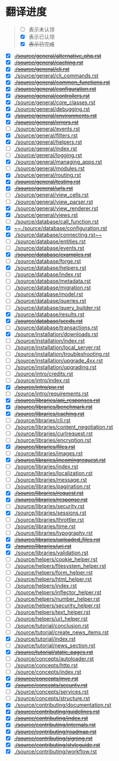 # 翻译进度

> - [ ] 表示未认领
> - [x] 表示已认领
> - [x] ~~表示已完成~~


- [x] [~~./source/general/alternative_php.rst~~](source/general/alternative_php.rst)
- [x] [~~./source/general/caching.rst~~](source/general/caching.rst)
- [x] [~~./source/general/cli.rst~~](source/general/cli.rst)
- [x] [./source/general/cli_commands.rst](source/general/cli_commands.rst)
- [x] [~~./source/general/common_functions.rst~~](source/general/common_functions.rst)
- [x] [~~./source/general/configuration.rst~~](source/general/configuration.rst)
- [x] [~~./source/general/controllers.rst~~](source/general/controllers.rst)
- [x] [./source/general/core_classes.rst](source/general/core_classes.rst)
- [x] [./source/general/debugging.rst](source/general/debugging.rst)
- [x] [~~./source/general/environments.rst~~](source/general/environments.rst)
- [x] [~~./source/general/errors.rst~~](source/general/errors.rst)
- [ ] [./source/general/events.rst](source/general/events.rst)
- [x] [./source/general/filters.rst](source/general/filters.rst)
- [x] [./source/general/helpers.rst](source/general/helpers.rst)
- [ ] [./source/general/index.rst](source/general/index.rst)
- [ ] [./source/general/logging.rst](source/general/logging.rst)
- [x] [./source/general/managing_apps.rst](source/general/managing_apps.rst)
- [ ] [./source/general/modules.rst](source/general/modules.rst)
- [x] [./source/general/routing.rst](source/general/routing.rst)
- [x] [~~./source/general/testing.rst~~](source/general/testing.rst)
- [x] [~~./source/general/urls.rst~~](source/general/urls.rst)
- [ ] [./source/general/view_cells.rst](source/general/view_cells.rst)
- [ ] [./source/general/view_parser.rst](source/general/view_parser.rst)
- [x] [./source/general/view_renderer.rst](source/general/view_renderer.rst)
- [x] [./source/general/views.rst](source/general/views.rst)
- [ ] [./source/database/call_function.rst](source/database/call_function.rst)
- [x] [~~./source/database/configuration.rst](source/database/configuration.rst)
- [x] [./source/database/connecting.rst~~](source/database/connecting.rst)
- [ ] [./source/database/entities.rst](source/database/entities.rst)
- [ ] [./source/database/events.rst](source/database/events.rst)
- [x] [~~./source/database/examples.rst~~](source/database/examples.rst)
- [ ] [./source/database/forge.rst](source/database/forge.rst)
- [x] [./source/database/helpers.rst](source/database/helpers.rst)
- [ ] [./source/database/index.rst](source/database/index.rst)
- [ ] [./source/database/metadata.rst](source/database/metadata.rst)
- [ ] [./source/database/migration.rst](source/database/migration.rst)
- [ ] [./source/database/model.rst](source/database/model.rst)
- [ ] [./source/database/queries.rst](source/database/queries.rst)
- [ ] [./source/database/query_builder.rst](source/database/query_builder.rst)
- [x] [./source/database/results.rst](source/database/results.rst)
- [x] [~~./source/database/seeds.rst~~](source/database/seeds.rst)
- [ ] [./source/database/transactions.rst](source/database/transactions.rst)
- [x] [./source/installation/downloads.rst](source/installation/downloads.rst)
- [ ] [./source/installation/index.rst](source/installation/index.rst)
- [ ] [./source/installation/local_server.rst](source/installation/local_server.rst)
- [ ] [./source/installation/troubleshooting.rst](source/installation/troubleshooting.rst)
- [ ] [./source/installation/upgrade_4xx.rst](source/installation/upgrade_4xx.rst)
- [ ] [./source/installation/upgrading.rst](source/installation/upgrading.rst)
- [ ] [./source/intro/credits.rst](source/intro/credits.rst)
- [ ] [./source/intro/index.rst](source/intro/index.rst)
- [x] [~~./source/intro/psr.rst~~](source/intro/psr.rst)
- [ ] [./source/intro/requirements.rst](source/intro/requirements.rst)
- [x] [~~./source/libraries/api_responses.rst~~](source/libraries/api_responses.rst)
- [x] [~~./source/libraries/benchmark.rst~~](source/libraries/benchmark.rst)
- [x] [~~./source/libraries/caching.rst~~](source/libraries/caching.rst)
- [ ] [./source/libraries/cli.rst](source/libraries/cli.rst)
- [ ] [./source/libraries/content_negotiation.rst](source/libraries/content_negotiation.rst)
- [ ] [./source/libraries/curlrequest.rst](source/libraries/curlrequest.rst)
- [ ] [./source/libraries/encryption.rst](source/libraries/encryption.rst)
- [x] [~~./source/libraries/files.rst~~](source/libraries/files.rst)
- [ ] [./source/libraries/images.rst](source/libraries/images.rst)
- [x] [~~./source/libraries/incomingrequest.rst~~](source/libraries/incomingrequest.rst)
- [ ] [./source/libraries/index.rst](source/libraries/index.rst)
- [ ] [./source/libraries/localization.rst](source/libraries/localization.rst)
- [ ] [./source/libraries/message.rst](source/libraries/message.rst)
- [ ] [./source/libraries/pagination.rst](source/libraries/pagination.rst)
- [x] [~~./source/libraries/request.rst~~](source/libraries/request.rst)
- [x] [~~./source/libraries/response.rst~~](source/libraries/response.rst)
- [ ] [./source/libraries/security.rst](source/libraries/security.rst)
- [x] [./source/libraries/sessions.rst](source/libraries/sessions.rst)
- [ ] [./source/libraries/throttler.rst](source/libraries/throttler.rst)
- [ ] [./source/libraries/time.rst](source/libraries/time.rst)
- [ ] [./source/libraries/typography.rst](source/libraries/typography.rst)
- [x] [~~./source/libraries/uploaded_files.rst~~](source/libraries/uploaded_files.rst)
- [x] [~~./source/libraries/uri.rst~~](source/libraries/uri.rst)
- [x] [./source/libraries/validation.rst](source/libraries/validation.rst)
- [ ] [./source/helpers/cookie_helper.rst](source/helpers/cookie_helper.rst)
- [ ] [./source/helpers/filesystem_helper.rst](source/helpers/filesystem_helper.rst)
- [ ] [./source/helpers/form_helper.rst](source/helpers/form_helper.rst)
- [ ] [./source/helpers/html_helper.rst](source/helpers/html_helper.rst)
- [ ] [./source/helpers/index.rst](source/helpers/index.rst)
- [ ] [./source/helpers/inflector_helper.rst](source/helpers/inflector_helper.rst)
- [ ] [./source/helpers/number_helper.rst](source/helpers/number_helper.rst)
- [ ] [./source/helpers/security_helper.rst](source/helpers/security_helper.rst)
- [ ] [./source/helpers/text_helper.rst](source/helpers/text_helper.rst)
- [ ] [./source/helpers/url_helper.rst](source/helpers/url_helper.rst)
- [ ] [./source/tutorial/conclusion.rst](source/tutorial/conclusion.rst)
- [ ] [./source/tutorial/create_news_items.rst](source/tutorial/create_news_items.rst)
- [x] [./source/tutorial/index.rst](source/tutorial/index.rst)
- [ ] [./source/tutorial/news_section.rst](source/tutorial/news_section.rst)
- [x] [~~./source/tutorial/static_pages.rst~~](source/tutorial/static_pages.rst)
- [ ] [./source/concepts/autoloader.rst](source/concepts/autoloader.rst)
- [ ] [./source/concepts/http.rst](source/concepts/http.rst)
- [ ] [./source/concepts/index.rst](source/concepts/index.rst)
- [x] [~~./source/concepts/mvc.rst~~](source/concepts/mvc.rst)
- [x] [~~./source/concepts/security.rst~~](source/concepts/security.rst)
- [ ] [./source/concepts/services.rst](source/concepts/services.rst)
- [ ] [./source/concepts/structure.rst](source/concepts/structure.rst)
- [x] [./source/contributing/documentation.rst](source/contributing/documentation.rst)
- [x] [~~./source/contributing/guidelines.rst~~](source/contributing/guidelines.rst)
- [x] [~~./source/contributing/index.rst~~](source/contributing/index.rst)
- [x] [~~./source/contributing/internals.rst~~](source/contributing/internals.rst)
- [x] [~~./source/contributing/roadmap.rst~~](source/contributing/roadmap.rst)
- [x] [~~./source/contributing/signing.rst~~](source/contributing/signing.rst)
- [x] [~~./source/contributing/styleguide.rst~~](source/contributing/styleguide.rst)
- [x] [./source/contributing/workflow.rst](source/contributing/workflow.rst)
